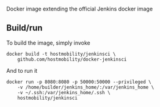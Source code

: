 Docker image extending the official Jenkins docker image 

## Build/run
To build the image, simply invoke

	docker build -t hostmobility/jenkinsci \
		github.com/hostmobility/docker-jenkinsci

And to run it

	docker run -p 8080:8080 -p 50000:50000 --privileged \
		-v /home/builder/jenkins_home/:/var/jenkins_home \
		-v ~/.ssh:/var/jenkins_home/.ssh \
		hostmobility/jenkinsci

